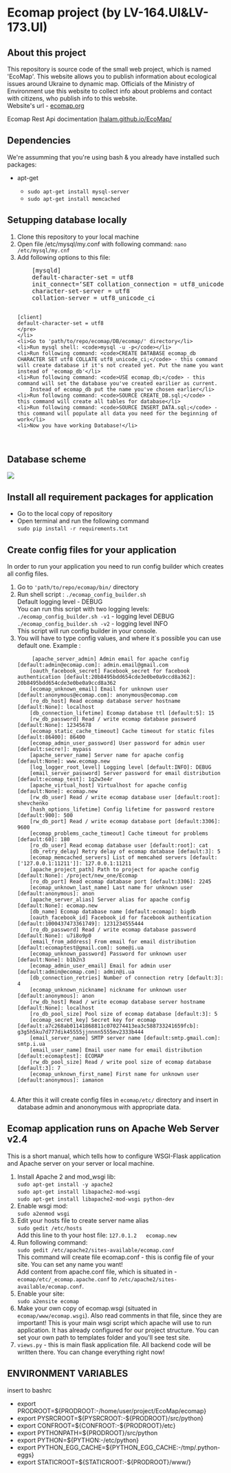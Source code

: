 
<h1>Ecomap project (by LV-164.UI&LV-173.UI)</h1>
<h2>About this project</h2>
<p>This repository is source code of the small web project, which is named 'EcoMap'. This website allows you to publish information about ecological issues around Ukraine to dynamic map. Officials of the Ministry of Environment use this website to collect info about problems and contact with citizens, who publish info to this website. <br>
Website's url - <a href="http://ecomap.org">ecomap.org</a></p>
<p>Ecomap Rest Api docimentation <a href="http://lhalam.github.io/EcoMap">lhalam.github.io/EcoMap/</a></p>

<h2>Dependencies</h2>
<p>We're assumming that you're using bash & you already have installed such packages: </p>
<ul>
    <li>apt-get</li>
    <ul>
        <li><code>sudo apt-get install mysql-server</code></li>
        <li><code>sudo apt-get install memcached</code></li>
    </ul>
</ul>
<h2>Setupping database locally</h2>
<ol>
    <li>Clone this repository to your local machine</li>
    <li>Open file /etc/mysql/my.conf with following command: <code>nano /etc/mysql/my.cnf</code></li>
    <li>Add following options to this file: <br>
    <pre>
    [mysqld]
    default-character-set = utf8
    init_connect=‘SET collation_connection = utf8_unicode_ci’
    character-set-server = utf8
    collation-server = utf8_unicode_ci
    
    [client]
    default-character-set = utf8
    </pre>
    </li>
    <li>Go to 'path/to/repo/ecomap/DB/ecomap/' directory</li>
    <li>Run mysql shell: <code>mysql -u -p</code></li>
    <li>Run following command: <code>CREATE DATABASE ecomap_db CHARACTER SET utf8 COLLATE utf8_unicode_ci;</code> - this command will create database if it's not created yet. Put the name you want instead of 'ecomap_db'</li>
    <li>Run following command: <code>USE ecomap_db;</code> - this command will set the database you've created earilier as current. 
        Instead of ecomap_db put the name you've chosen earlier</li>
    <li>Run following command: <code>SOURCE CREATE_DB.sql;</code> - this command will create all tables for database</li>
    <li>Run following command: <code>SOURCE INSERT_DATA.sql;</code> - this command will populate all data you need for the beginning of work</li>
    <li>Now you have working Database!</li>
</ol>
<h2>Database scheme</h2>
<img src="https://raw.githubusercontent.com/lhalam/EcoMap/dev/ecomap_db.png">

<h2>Install all requirement packages for application</h2>
<ul>
    <li>Go to the local copy of repository</li>
    <li>Open terminal and run the following command<br>
        <code>sudo pip install -r requirements.txt</code>
    </li>
</ul>

<h2>Create config files for your application</h2>
<p>
    In order to run your application you need to run config builder which creates all config files.
</p>
<ol>
    <li> Go to <code>'path/to/repo/ecomap/bin/</code> directory</li>
    <li> Run shell script : <code>./ecomap_config_builder.sh</code><br>
         Default logging level - DEBUG<br>
         You can run this script with two logging levels:<br>
         <code>./ecomap_config_builder.sh -v1</code> - logging level DEBUG<br>
         <code>./ecomap_config_builder.sh -v2</code> - logging level INFO<br>
         This script will run config builder in your console.
    </li>
    <li>You will have to type config values, and where it`s possible you can use default one. Example :<br>
    <pre>
    <code>[apache_server_admin] Admin email for apache config [default:admin@ecomap.com]: admin.email@gmail.com
    [oauth_facebook_secret] Facebook_secret for facebook authentication [default:20b8495bdd654cde3e0be0a9ccd8a362]: 20b8495bdd654cde3e0be0a9ccd8a362
    [ecomap_unknown_email] Email for unknown user [default:anonymous@ecomap.com]: anonymous@ecomap.com
    [ro_db_host] Read ecomap database server hostname [default:None]: localhost
    [db_connection_lifetime] Ecomap database ttl [default:5]: 15 
    [rw_db_password] Read / write ecomap database password [default:None]: 12345678 
    [ecomap_static_cache_timeout] Cache timeout for static files [default:86400]: 86400
    [ecomap_admin_user_password] User password for admin user [default:secre!]: mypass      
    [apache_server_name] Server name for apache config [default:None]: www.ecomap.new
    [log_logger_root_level] Logging level [default:INFO]: DEBUG
    [email_server_password] Server password for email distribution [default:ecomap_test]: 1q2w3e4r
    [apache_virtual_host] Virtualhost for apache config [default:None]: ecomap.new
    [rw_db_user] Read / write ecomap database user [default:root]: shevchenko
    [hash_options_lifetime] Config lifetime for password restore [default:900]: 500
    [rw_db_port] Read / write ecomap database port [default:3306]: 9600
    [ecomap_problems_cache_timeout] Cache timeout for problems [default:60]: 180
    [ro_db_user] Read ecomap database user [default:root]: cat
    [db_retry_delay] Retry delay of ecomap database [default:3]: 5
    [ecomap_memcached_servers] List of memcahed servers [default:['127.0.0.1:11211']]: 127.0.0.1:11211
    [apache_project_path] Path to project for apache config [default:None]: /project/new_one/Ecomap
    [ro_db_port] Read ecomap database port [default:3306]: 2245
    [ecomap_unknown_last_name] Last name for unknown user [default:anonymous]: anon
    [apache_server_alias] Server alias for apache config [default:None]: ecomap.new
    [db_name] Ecomap database name [default:ecomap]: bigdb
    [oauth_facebook_id] Facebook_id for facebook authentication [default:1000437473361749]: 1231234555444
    [ro_db_password] Read / write ecomap database password [default:None]: u7i8o9p0
    [email_from_address] From email for email distribution [default:ecomaptest@gmail.com]: some@i.ua
    [ecomap_unknown_password] Password for unknown user [default:None]: b1b2n3
    [ecomap_admin_user_email] Email for admin user [default:admin@ecomap.com]: admin@i.ua
    [db_connection_retries] Number of connection retry [default:3]: 4
    [ecomap_unknown_nickname] nickname for unknown user [default:anonymous]: anon
    [rw_db_host] Read / write ecomap database server hostname [default:None]: localhost
    [ro_db_pool_size] Pool size of ecomap database [default:3]: 5
    [ecomap_secret_key] Secret key for ecomap [default:a7c268ab01141868811c070274413ea3c588733241659fcb]: g3g5h5ku7d777dik45555jjnnnn5555mv2333b444
    [email_server_name] SMTP server name [default:smtp.gmail.com]: smtp.i.ua
    [email_user_name] Email user name for email distribution [default:ecomaptest]: ECOMAP
    [rw_db_pool_size] Read / write pool size of ecomap database [default:3]: 7
    [ecomap_unknown_first_name] First name for unknown user [default:anonymous]: iamanon</code>
    </pre>
    </li>
    <li> After this it will create config files in <code>ecomap/etc/</code> directory and insert in database admin and anononymous with appropriate data.
    </li>
</ol>

<h2>Ecomap application runs on Apache Web Server v2.4</h2>
<p>
    This is a short manual, which tells how to configure WSGI-Flask application and Apache server on your server or local        machine.
</p>
<ol>
    <li> Install Apache 2 and mod_wsgi lib:<br>
            <code>sudo apt-get install -y apache2</code><br>
            <code>sudo apt-get install libapache2-mod-wsgi</code><br>
            <code>sudo apt-get install libapache2-mod-wsgi python-dev</code><br>
    </li>
    <li>
        Enable wsgi mod: <br>
            <code>sudo a2enmod wsgi</code>
    </li>
    <li>
        Edit your hosts file to create server name alias<br>
            <code>sudo gedit /etc/hosts</code><br>
        Add this line to th your host file: 
            <code>127.0.1.2   ecomap.new</code>
    </li>
    <li>
        Run following command: <br>
            <code>sudo gedit /etc/apache2/sites-available/ecomap.conf</code><br>
        This command will create file ecomap.conf - this is config file of your site. You can set any name you want!<br>
        Add content from apache.conf file, which is situated in - <code>ecomap/etc/_ecomap.apache.conf</code> to                             <code>/etc/apache2/sites-available/ecomap.conf</code>.
    </li>
    <li>
        Enable your site:<br>
        <code>sudo a2ensite ecomap</code>
    </li>
    <li>
        Make your own copy of ecomap.wsgi (situated in <code>ecomap/www/ecomap.wsgi</code>).
        Also read comments in that file, since they are important! This is your main wsgi script which apache will use to run         application. It has already configured for our project structure. You can set your own path to templates folder and          you'll see test site.
    </li>
    <li>
        <code>views.py</code> - this is main flask application file. All backend code will be written there. You can change          everything right now!
    </li>
</ol>

<h2> ENVIRONMENT VARIABLES </h2>
<p>insert to bashrc</p>
<ul>
<li>export PRODROOT=${PRODROOT:-/home/user/project/EcoMap/ecomap}</li>
<li>export PYSRCROOT=${PYSRCROOT:-${PRODROOT}/src/python}</li>
<li>export CONFROOT=${CONFROOT:-${PRODROOT}/etc}</li>
<li>export PYTHONPATH=${PRODROOT}/src/python</li>
<li>export PYTHON=${PYTHON:-/etc/python}</li>
<li>export PYTHON_EGG_CACHE=${PYTHON_EGG_CACHE:-/tmp/.python-eggs}</li>
<li>export STATICROOT=${STATICROOT:-${PRODROOT}/www/}</li>
</ul>
